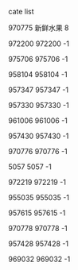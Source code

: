 cate list

970775 新鲜水果 8

972200 972200 -1

975706 975706 -1

958104 958104 -1

957347 957347 -1

957330 957330 -1

961006 961006 -1

957430 957430 -1

970776 970776 -1

5057 5057 -1

972219 972219 -1

955035 955035 -1

957615 957615 -1

970778 970778 -1

957428 957428 -1

969032 969032 -1

